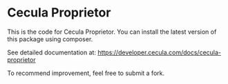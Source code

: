 # Cecula Proprietor

This is the code for Cecula Proprietor. You can install the latest version of this package using composer.

See detailed documentation at:
https://developer.cecula.com/docs/cecula-proprietor

To recommend improvement, feel free to submit a fork.